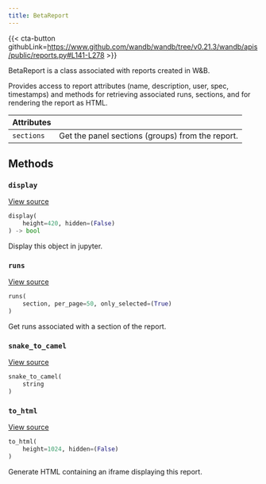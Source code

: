 ```yaml
---
title: BetaReport
---
```


{{< cta-button githubLink=https://www.github.com/wandb/wandb/tree/v0.21.3/wandb/apis/public/reports.py#L141-L278 >}}

BetaReport is a class associated with reports created in W&B.

Provides access to report attributes (name, description, user, spec,
timestamps) and methods for retrieving associated runs,
sections, and for rendering the report as HTML.

| Attributes |  |
| :--- | :--- |
|  `sections` |  Get the panel sections (groups) from the report. |

## Methods

### `display`

[View source](https://www.github.com/wandb/wandb/tree/v0.21.3/wandb/apis/attrs.py#L16-L36)

```python
display(
    height=420, hidden=(False)
) -> bool
```

Display this object in jupyter.

### `runs`

[View source](https://www.github.com/wandb/wandb/tree/v0.21.3/wandb/apis/public/reports.py#L183-L205)

```python
runs(
    section, per_page=50, only_selected=(True)
)
```

Get runs associated with a section of the report.

### `snake_to_camel`

[View source](https://www.github.com/wandb/wandb/tree/v0.21.3/wandb/apis/attrs.py#L12-L14)

```python
snake_to_camel(
    string
)
```

### `to_html`

[View source](https://www.github.com/wandb/wandb/tree/v0.21.3/wandb/apis/public/reports.py#L264-L275)

```python
to_html(
    height=1024, hidden=(False)
)
```

Generate HTML containing an iframe displaying this report.
